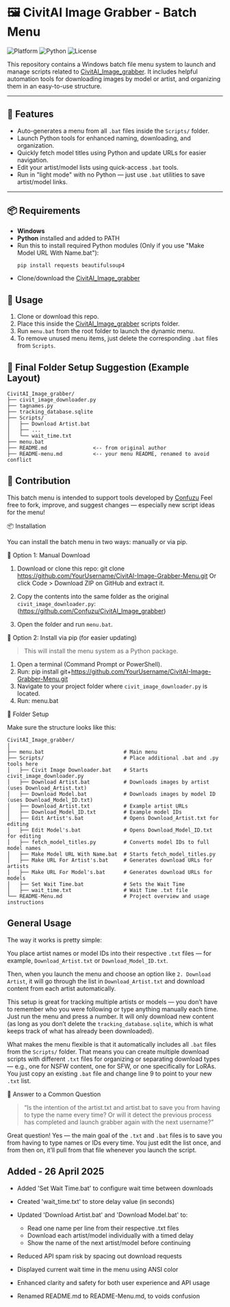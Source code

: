 # 🖼️ CivitAI Image Grabber - Batch Menu

![Platform](https://img.shields.io/badge/platform-Windows-blue)
![Python](https://img.shields.io/badge/python-3.8%2B-blue.svg)
![License](https://img.shields.io/github/license/Confuzu/CivitAI_Image_grabber?style=flat)

This repository contains a Windows batch file menu system to launch and manage scripts related to [CivitAI_Image_grabber](https://github.com/Confuzu/CivitAI_Image_grabber). It includes helpful automation tools for downloading images by model or artist, and organizing them in an easy-to-use structure.

---

## 🔧 Features

- Auto-generates a menu from all `.bat` files inside the `Scripts/` folder.
- Launch Python tools for enhanced naming, downloading, and organization.
- Quickly fetch model titles using Python and update URLs for easier navigation.
- Edit your artist/model lists using quick-access `.bat` tools.
- Run in "light mode" with no Python — just use `.bat` utilities to save artist/model links.

---

## 📦 Requirements

- **Windows**
- **Python** installed and added to PATH
- Run this to install required Python modules (Only if you use "Make Model URL With Name.bat"):
  ```bash
  pip install requests beautifulsoup4
  ```
- Clone/download the [CivitAI_Image_grabber](https://github.com/Confuzu/CivitAI_Image_grabber)

## 🚀 Usage

1. Clone or download this repo.
2. Place this inside the  [CivitAI_Image_grabber](https://github.com/Confuzu/CivitAI_Image_grabber) scripts folder.
3. Run `menu.bat` from the root folder to launch the dynamic menu.
4. To remove unused menu items, just delete the corresponding `.bat` files from `Scripts`.

## 📁 Final Folder Setup Suggestion (Example Layout)

```
CivitAI_Image_grabber/
├── civit_image_downloader.py
├── tagnames.py
├── tracking_database.sqlite
├── Scripts/
│   ├── Download Artist.bat
│   ├── ...
│   └── wait_time.txt
├── menu.bat
├── README.md               <-- from original author
├── README-menu.md          <-- your menu README, renamed to avoid conflict
```

## 🤝 Contribution

This batch menu is intended to support tools developed by [Confuzu](https://github.com/Confuzu)
Feel free to fork, improve, and suggest changes — especially new script ideas for the menu!


📦 Installation

You can install the batch menu in two ways: manually or via pip.

🔧 Option 1: Manual Download

1. Download or clone this repo:
    git clone https://github.com/YourUsername/CivitAI-Image-Grabber-Menu.git
   Or click Code > Download ZIP on GitHub and extract it.

2. Copy the contents into the same folder as the original `civit_image_downloader.py`:
   (https://github.com/Confuzu/CivitAI_Image_grabber)

3. Open the folder and run `menu.bat`.

🐍 Option 2: Install via pip (for easier updating)

> This will install the menu system as a Python package.

1. Open a terminal (Command Prompt or PowerShell).
2. Run:
    pip install git+https://github.com/YourUsername/CivitAI-Image-Grabber-Menu.git
3. Navigate to your project folder where `civit_image_downloader.py` is located.
4. Run:
    menu.bat

📁 Folder Setup

Make sure the structure looks like this:

```
CivitAI_Image_grabber/
│
├── menu.bat                          # Main menu
├── Scripts/                          # Place additional .bat and .py tools here
│   ├── Civit Image Downloader.bat    # Starts civit_image_downloader.py
│   ├── Download Artist.bat           # Downloads images by artist (uses Download_Artist.txt)
│   ├── Download Model.bat            # Downloads images by model ID (uses Download_Model_ID.txt)
│   ├── Download_Artist.txt           # Example artist URLs
│   ├── Download_Model_ID.txt         # Example model IDs
│   ├── Edit Artist's.bat             # Opens Download_Artist.txt for editing
│   ├── Edit Model's.bat              # Opens Download_Model_ID.txt for editing
│   ├── fetch_model_titles.py         # Converts model IDs to full model names
│   ├── Make Model URL With Name.bat  # Starts fetch_model_titles.py
│   ├── Make URL For Artist's.bat     # Generates download URLs for artists
│   ├── Make URL For Model's.bat      # Generates download URLs for models
│   ├── Set Wait Time.bat             # Sets the Wait Time
│   ├── wait_time.txt                 # Wait Time .txt file
└── README-Menu.md                    # Project overview and usage instructions
```

## General Usage

The way it works is pretty simple:

You place artist names or model IDs into their respective `.txt` files — for example, `Download_Artist.txt` or `Download_Model_ID.txt`.

Then, when you launch the menu and choose an option like `2. Download Artist`, it will go through the list in `Download_Artist.txt` and download content from each artist automatically.

This setup is great for tracking multiple artists or models — you don’t have to remember who you were following or type anything manually each time. Just run the menu and press a number. It will only download new content (as long as you don’t delete the `tracking_database.sqlite`, which is what keeps track of what has already been downloaded).

What makes the menu flexible is that it automatically includes all `.bat` files from the `Scripts/` folder. That means you can create multiple download scripts with different `.txt` files for organizing or separating download types — e.g., one for NSFW content, one for SFW, or one specifically for LoRAs. You just copy an existing `.bat` file and change line 9 to point to your new `.txt` list.


💬 Answer to a Common Question

> “Is the intention of the artist.txt and artist.bat to save you from having to type the name every time? Or will it detect the previous process has completed and launch grabber again with the next username?”

Great question!
Yes — the main goal of the `.txt` and `.bat` files is to save you from having to type names or IDs every time. You just edit the list once, and from then on, it’ll pull from that file whenever you launch the script.


## Added - 26 April 2025
- Added 'Set Wait Time.bat' to configure wait time between downloads
- Created 'wait_time.txt' to store delay value (in seconds)
- Updated 'Download Artist.bat' and 'Download Model.bat' to:
    - Read one name per line from their respective .txt files
    - Download each artist/model individually with a timed delay
    - Show the name of the next artist/model before continuing
- Reduced API spam risk by spacing out download requests
- Displayed current wait time in the menu using ANSI color
- Enhanced clarity and safety for both user experience and API usage

- Renamed README.md to README-Menu.md, to voids confusion
